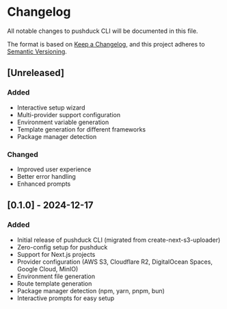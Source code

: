 # Changelog

All notable changes to pushduck CLI will be documented in this file.

The format is based on [Keep a Changelog](https://keepachangelog.com/en/1.0.0/),
and this project adheres to [Semantic Versioning](https://semver.org/spec/v2.0.0.html).

## [Unreleased]

### Added

- Interactive setup wizard
- Multi-provider support configuration
- Environment variable generation
- Template generation for different frameworks
- Package manager detection

### Changed

- Improved user experience
- Better error handling
- Enhanced prompts

## [0.1.0] - 2024-12-17

### Added

- Initial release of pushduck CLI (migrated from create-next-s3-uploader)
- Zero-config setup for pushduck
- Support for Next.js projects
- Provider configuration (AWS S3, Cloudflare R2, DigitalOcean Spaces, Google Cloud, MinIO)
- Environment file generation
- Route template generation
- Package manager detection (npm, yarn, pnpm, bun)
- Interactive prompts for easy setup
